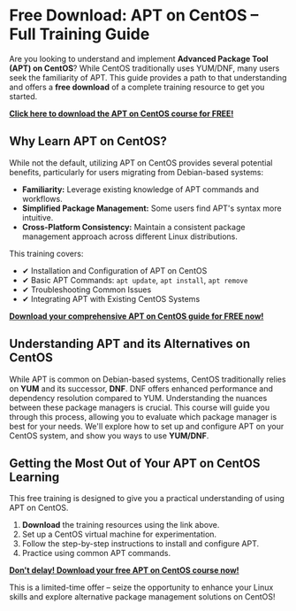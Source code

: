 # Free Download: APT on CentOS – Full Training Guide

Are you looking to understand and implement **Advanced Package Tool (APT) on CentOS**? While CentOS traditionally uses YUM/DNF, many users seek the familiarity of APT. This guide provides a path to that understanding and offers a **free download** of a complete training resource to get you started.

[**Click here to download the APT on CentOS course for FREE!**](https://udemywork.com/apt-on-centos)

## Why Learn APT on CentOS?

While not the default, utilizing APT on CentOS provides several potential benefits, particularly for users migrating from Debian-based systems:

*   **Familiarity:** Leverage existing knowledge of APT commands and workflows.
*   **Simplified Package Management:** Some users find APT's syntax more intuitive.
*   **Cross-Platform Consistency:** Maintain a consistent package management approach across different Linux distributions.

This training covers:

*   ✔ Installation and Configuration of APT on CentOS
*   ✔ Basic APT Commands: `apt update`, `apt install`, `apt remove`
*   ✔ Troubleshooting Common Issues
*   ✔ Integrating APT with Existing CentOS Systems

[**Download your comprehensive APT on CentOS guide for FREE now!**](https://udemywork.com/apt-on-centos)

## Understanding APT and its Alternatives on CentOS

While APT is common on Debian-based systems, CentOS traditionally relies on **YUM** and its successor, **DNF**. DNF offers enhanced performance and dependency resolution compared to YUM. Understanding the nuances between these package managers is crucial. This course will guide you through this process, allowing you to evaluate which package manager is best for your needs. We'll explore how to set up and configure APT on your CentOS system, and show you ways to use **YUM/DNF**.

## Getting the Most Out of Your APT on CentOS Learning

This free training is designed to give you a practical understanding of using APT on CentOS.

1. **Download** the training resources using the link above.
2. Set up a CentOS virtual machine for experimentation.
3. Follow the step-by-step instructions to install and configure APT.
4. Practice using common APT commands.

[**Don't delay! Download your free APT on CentOS course now!**](https://udemywork.com/apt-on-centos)

This is a limited-time offer – seize the opportunity to enhance your Linux skills and explore alternative package management solutions on CentOS!
